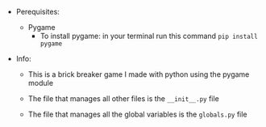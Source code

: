 - Perequisites:
  - Pygame
    - To install pygame:
       in your terminal run this command
       `pip install pygame`

- Info:
    - This is a brick breaker game I made with python using the pygame module

    - The file that manages all other files is the `__init__.py` file
    - The file that manages all the global variables is the `globals.py` file
    